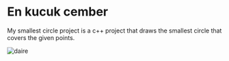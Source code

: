 # En kucuk cember
 My smallest circle project is a c++ project that draws the smallest circle that covers the given points.

![daire](https://github.com/TopalBugrahan/En-kucuk-cember/assets/76047788/59231b14-9ffe-4096-b55b-395b1b07d9f7)

